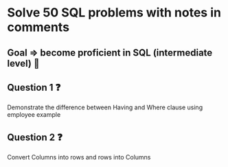 # Solve 50 SQL problems with notes in comments 
## Goal => become proficient in SQL (intermediate level) 💪

## Question 1 ❓
Demonstrate the difference between Having and Where clause using employee example

## Question 2 ❓
Convert Columns into rows and rows into Columns 
